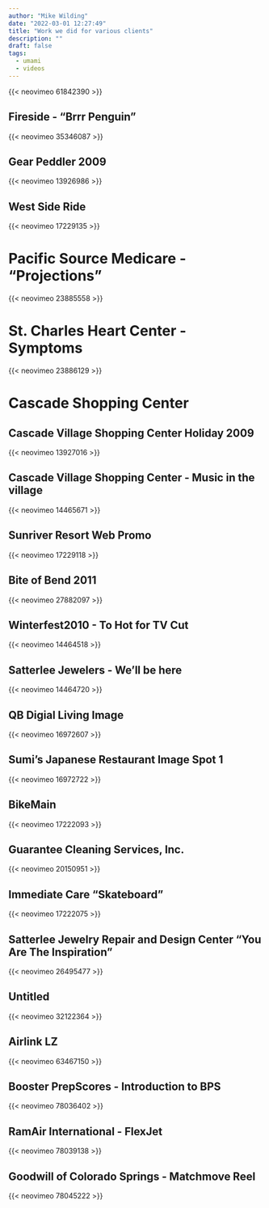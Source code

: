 ```yaml
---
author: "Mike Wilding"
date: "2022-03-01 12:27:49"
title: "Work we did for various clients"
description: ""
draft: false
tags:
  - umami
  - videos
---
```


{{< neovimeo 61842390 >}}

## Fireside - “Brrr Penguin”

{{< neovimeo 35346087 >}}

## Gear Peddler 2009

{{< neovimeo 13926986 >}}

## West Side Ride

{{< neovimeo 17229135 >}}

# Pacific Source Medicare - “Projections”

{{< neovimeo 23885558 >}}

# St. Charles Heart Center - Symptoms

{{< neovimeo 23886129 >}}

# Cascade Shopping Center

## Cascade Village Shopping Center Holiday 2009

{{< neovimeo 13927016 >}}

## Cascade Village Shopping Center - Music in the village

{{< neovimeo 14465671 >}}

## Sunriver Resort Web Promo

{{< neovimeo 17229118 >}}

## Bite of Bend 2011

{{< neovimeo 27882097 >}}

## Winterfest2010 - To Hot for TV Cut

{{< neovimeo 14464518 >}}

## Satterlee Jewelers - We’ll be here

{{< neovimeo 14464720 >}}

## QB Digial Living Image

{{< neovimeo 16972607 >}}

## Sumi’s Japanese Restaurant Image Spot 1

{{< neovimeo 16972722 >}}

## BikeMain

{{< neovimeo 17222093 >}}

## Guarantee Cleaning Services, Inc.

{{< neovimeo 20150951 >}}

## Immediate Care “Skateboard”

{{< neovimeo 17222075 >}}

## Satterlee Jewelry Repair and Design Center “You Are The Inspiration”

{{< neovimeo 26495477 >}}

## Untitled

{{< neovimeo 32122364 >}}

## Airlink LZ

{{< neovimeo 63467150 >}}

## Booster PrepScores - Introduction to BPS

{{< neovimeo 78036402 >}}

## RamAir International - FlexJet

{{< neovimeo 78039138 >}}

## Goodwill of Colorado Springs - Matchmove Reel

{{< neovimeo 78045222 >}}
<!--more-->
